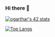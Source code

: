 ### Hi there 👋


[![ogarthar's 42 stats](https://badge42.vercel.app/api/v2/cl1nv9baz017909mr6u6gk50s/stats?cursusId=21&coalitionId=91)](https://github.com/JaeSeoKim/badge42)

[![Top Langs](https://github-readme-stats.vercel.app/api/top-langs/?username=n0ring&layout=compact)](https://github.com/n0ring/github-readme-stats)
